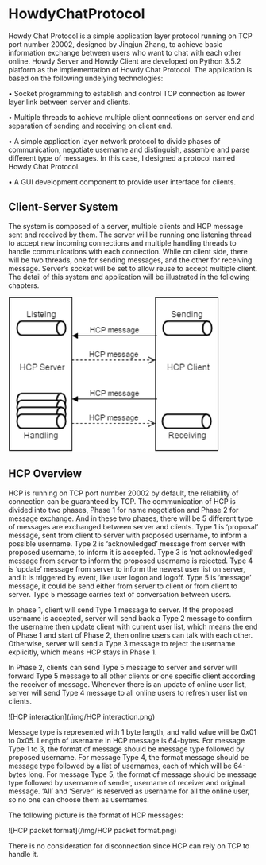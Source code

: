 # HowdyChatProtocol

Howdy Chat Protocol is a simple application layer protocol running on TCP port number 20002, designed by Jingjun Zhang, to achieve basic information exchange between users who want to chat with each other online. Howdy Server and Howdy Client are developed on Python 3.5.2 platform as the implementation of Howdy Chat Protocol. The application is based on the following undelying technologies:

•	Socket programming to establish and control TCP connection as lower layer link between server and clients.

•	Multiple threads to achieve multiple client connections on server end and separation of sending and receiving on client end.

•	A simple application layer network protocol to divide phases of communication, negotiate username and distinguish, assemble and parse different type of messages. In this case, I designed a protocol named Howdy Chat Protocol.

•	A GUI development component to provide user interface for clients.

## Client-Server System

The system is composed of a server, multiple clients and HCP message sent and received by them. The server will be running one listening thread to accept new incoming connections and multiple handling threads to handle communications with each connection. While on client side, there will be two threads, one for sending messages, and the other for receiving message. Server’s socket will be set to allow reuse to accept multiple client. The detail of this system and application will be illustrated in the following chapters.

![System](/img/System.png)

## HCP Overview

HCP is running on TCP port number 20002 by default, the reliability of connection can be guaranteed by TCP. The communication of HCP is divided into two phases, Phase 1 for name negotiation and Phase 2 for message exchange. And in these two phases, there will be 5 different type of messages are exchanged between server and clients. Type 1 is ‘proposal’ message, sent from client to server with proposed username, to inform a possible username. Type 2 is ‘acknowledged’ message from server with proposed username, to inform it is accepted. Type 3 is ‘not acknowledged’ message from server to inform the proposed username is rejected. Type 4 is ‘update’ message from server to inform the newest user list on server, and it is triggered by event, like user logon and logoff. Type 5 is ‘message’ message, it could be send either from server to client or from client to server. Type 5 message carries text of conversation between users.

In phase 1, client will send Type 1 message to server. If the proposed username is accepted, server will send back a Type 2 message to confirm the username then update client with current user list, which means the end of Phase 1 and start of Phase 2, then online users can talk with each other. Otherwise, server will send a Type 3 message to reject the username explicitly, which means HCP stays in Phase 1.

In Phase 2, clients can send Type 5 message to server and server will forward Type 5 message to all other clients or one specific client according the receiver of message. Whenever there is an update of online user list, server will send Type 4 message to all online users to refresh user list on clients.

![HCP interaction](/img/HCP interaction.png)

Message type is represented with 1 byte length, and valid value will be 0x01 to 0x05. Length of username in HCP message is 64-bytes. For message Type 1 to 3, the format of message should be message type followed by proposed username. For message Type 4, the format message should be message type followed by a list of usernames, each of which will be 64-bytes long. For message Type 5, the format of message should be message type followed by username of sender, username of receiver and original message. ‘All’ and ‘Server’ is reserved as username for all the online user, so no one can choose them as usernames.

The following picture is the format of HCP messages:

![HCP packet format](/img/HCP packet format.png)

There is no consideration for disconnection since HCP can rely on TCP to handle it.


